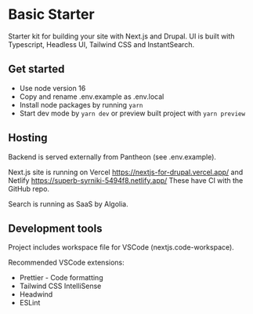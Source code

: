 # Basic Starter

Starter kit for building your site with Next.js and Drupal. UI is built with Typescript, Headless UI, Tailwind CSS and InstantSearch.

## Get started

- Use node version 16
- Copy and rename .env.example as .env.local
- Install node packages by running `yarn`
- Start dev mode by `yarn dev` or preview built project with `yarn preview`

## Hosting

Backend is served externally from Pantheon (see .env.example).

Next.js site is running on Vercel https://nextjs-for-drupal.vercel.app/ and Netlify https://superb-syrniki-5494f8.netlify.app/ These have CI with the GitHub repo.

Search is running as SaaS by Algolia.

## Development tools

Project includes workspace file for VSCode (nextjs.code-workspace).

Recommended VSCode extensions:

- Prettier - Code formatting
- Tailwind CSS IntelliSense
- Headwind
- ESLint
